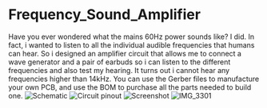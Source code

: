 # Frequency_Sound_Amplifier
Have you ever wondered what the mains 60Hz power sounds like?   I did. In fact, i wanted to listen to all the individual audible frequencies that humans can hear. So i designed an amplifier circuit that allows me to connect a wave generator and a pair of earbuds so i can listen to the different frequencies and also test my hearing. It turns out i cannot hear any frequencies higher than 14kHz.    You can use the Gerber files to manufacture your own PCB, and use the BOM to purchase all the parts needed to build one.   ![Schematic](https://user-images.githubusercontent.com/55294493/64898765-4aee6f80-d63d-11e9-8ca8-cbebc5352eb7.JPG)  ![Circuit pinout](https://user-images.githubusercontent.com/55294493/64898769-4e81f680-d63d-11e9-9155-22020e7d9b61.jpg)  ![Screenshot](https://user-images.githubusercontent.com/55294493/64898774-5477d780-d63d-11e9-8311-bb0547a0a22a.JPG)  ![IMG_3301](https://user-images.githubusercontent.com/55294493/64898777-56da3180-d63d-11e9-9c3e-82dcf1462adc.JPG)
